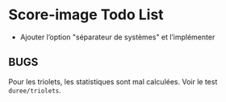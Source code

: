 # Score-image Todo List

* Ajouter l’option "séparateur de systèmes" et l’implémenter

## BUGS

Pour les triolets, les statistiques sont mal calculées. Voir le test `duree/triolets`.
